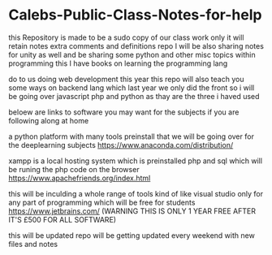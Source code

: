 # Calebs-Public-Class-Notes-for-help
this Repository is made to be a sudo copy of our class work only it will retain notes extra comments and definitions
repo I will be also sharing 
notes for unity as well and be sharing some python and other misc topics within programming
this I have books on learning the programming lang 


do to us doing web development this year this repo will also teach you some ways on backend lang which last year we only did the front so i will be going over javascript php and python as thay are the three i haved used 

beloew are links to software you may want for the subjects if you are following along at home

a python platform with many tools preinstall that we will be going over for the deeplearning subjects
https://www.anaconda.com/distribution/

xampp is a local hosting system which is preinstalled php and sql which will be runing the php code on the browser 
https://www.apachefriends.org/index.html

this will be inculding a whole range of tools kind of like visual studio only for any part of programming which will be free for students
https://www.jetbrains.com/
(WARNING THIS IS ONLY 1 YEAR FREE AFTER IT'S £500 FOR ALL SOFTWARE)

this will be updated repo will be getting updated every weekend with new files and notes
